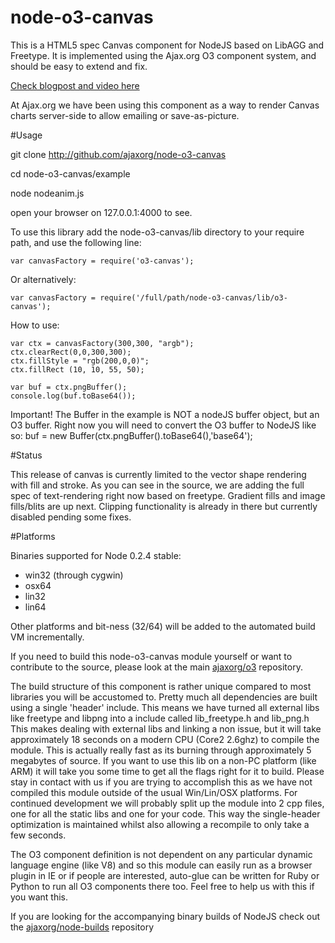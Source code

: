 # node-o3-canvas

This is a HTML5 spec Canvas component for NodeJS based on LibAGG and Freetype.
It is implemented using the Ajax.org O3 component system, and should be easy to extend and fix. 

[Check blogpost and video here](http://ajaxorg.posterous.com/canvas-api-for-nodejs)

At Ajax.org we have been using this component as a way to render Canvas charts server-side to allow emailing or save-as-picture.

#Usage

git clone http://github.com/ajaxorg/node-o3-canvas

cd node-o3-canvas/example

node nodeanim.js

open your browser on 127.0.0.1:4000 to see.

To use this library add the node-o3-canvas/lib directory to your require path, and use the following line:

    var canvasFactory = require('o3-canvas');

Or alternatively: 

    var canvasFactory = require('/full/path/node-o3-canvas/lib/o3-canvas'); 

How to use:
	
	var ctx = canvasFactory(300,300, "argb");
	ctx.clearRect(0,0,300,300);
	ctx.fillStyle = "rgb(200,0,0)";
    ctx.fillRect (10, 10, 55, 50);
	
	var buf = ctx.pngBuffer();
	console.log(buf.toBase64());

Important! The Buffer in the example is NOT a nodeJS buffer object, but an O3 buffer.
Right now you will need to convert the O3 buffer to NodeJS like so:
		buf = new Buffer(ctx.pngBuffer().toBase64(),'base64');

#Status
	
This release of canvas is currently limited to the vector shape rendering with fill and stroke.
As you can see  in the source, we are adding the full spec of text-rendering right now based on freetype. Gradient fills and image fills/blits are up next. Clipping functionality is already in there but currently disabled pending some fixes. 

#Platforms

Binaries supported for Node 0.2.4 stable:

 * win32 (through cygwin)
 * osx64
 * lin32
 * lin64

Other platforms and bit-ness (32/64) will be added to the automated build VM incrementally.

If you need to build this node-o3-canvas module yourself or want to contribute to the source, please look at the main [ajaxorg/o3](http://github.com/ajaxorg/o3) repository.

The build structure of this component is rather unique compared to most libraries you will be accustomed to. Pretty much all dependencies are built using a single 'header' include. This means we have turned all external libs like freetype and libpng into a include called lib_freetype.h and lib_png.h This makes dealing with external libs and linking a non issue, but it will take approximately 18 seconds on a modern CPU (Core2 2.6ghz) to compile the module. This is actually really fast as its burning through approximately 5 megabytes of source.
If you want to use this lib on a non-PC platform (like ARM) it will take you some time to get all the flags right for it to build. Please stay in contact with us if you are trying to accomplish this as we have not compiled this module outside of the usual Win/Lin/OSX platforms. For continued development we will probably split up the module into 2 cpp files, one for all the static libs and one for your code. This way the single-header optimization is maintained whilst also allowing a recompile to only take a few seconds.

The O3 component definition is not dependent on any particular dynamic language engine (like V8) and so this module can easily run as a browser plugin in IE or if people are interested, auto-glue can be written for Ruby or Python to run all O3 components there too. Feel free to help us with this if you want this.

If you are looking for the accompanying binary builds of NodeJS check out the 
[ajaxorg/node-builds](http://github.com/ajaxorg/node-builds) repository